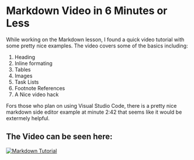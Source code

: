 # Markdown Video in 6 Minutes or Less

While working on the Markdown lesson, I found a quick video tutorial with some pretty nice examples. The video covers some of the basics including:

1. Heading
1. Inline formating
1. Tables
1. Images
1. Task Lists
1. Footnote References
1. A Nice video hack

Fors those who plan on using Visual Studio Code, there is a pretty nice markdown side editor example at minute 2:42 that seems like it would be extermely helpful.

## The Video can be seen here:
[![Markdown Tutorial](https://img.youtube.com/vi/qhoXn4bIE1s/0.jpg)](https://www.youtube.com/watch?v=qhoXn4bIE1s)

